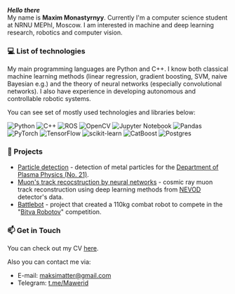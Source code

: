 ***Hello there*** <br> My name is **Maxim Monastyrnyy**. Currently I'm a computer science student at NRNU MEPhI, Moscow. I am interested in machine and deep learning research, robotics and computer vision.

### :computer: List of technologies

My main programming languages are Python and C++. I know both classical machine learning methods (linear regression, gradient boosting, SVM, naive Bayesian e.g.) and the theory of neural networks (especially convolutional networks). I also have experience in developing autonomous and controllable robotic systems. 
<!--- You can also check out my [Kaggle account](https://www.kaggle.com/maximmawerid). --->

You can see set of mostly used technologies and libraries below:

![Python](https://img.shields.io/badge/python-3670A0?style=for-the-badge&logo=python&logoColor=ffdd54)
![C++](https://img.shields.io/badge/c++-%2300599C.svg?style=for-the-badge&logo=c%2B%2B&logoColor=white)
![ROS](https://img.shields.io/badge/ros-%230A0FF9.svg?style=for-the-badge&logo=ros&logoColor=white)
![OpenCV](https://img.shields.io/badge/opencv-%23white.svg?style=for-the-badge&logo=opencv&logoColor=white)
![Jupyter Notebook](https://img.shields.io/badge/jupyter-%23FA0F00.svg?style=for-the-badge&logo=jupyter&logoColor=white)
![Pandas](https://img.shields.io/badge/pandas-%23150458.svg?style=for-the-badge&logo=pandas&logoColor=white)
![PyTorch](https://img.shields.io/badge/PyTorch-%23EE4C2C.svg?style=for-the-badge&logo=PyTorch&logoColor=white)
![TensorFlow](https://img.shields.io/badge/TensorFlow-%23FF6F00.svg?style=for-the-badge&logo=TensorFlow&logoColor=white)
![scikit-learn](https://img.shields.io/badge/scikit--learn-%23F7931E.svg?style=for-the-badge&logo=scikit-learn&logoColor=white)
![CatBoost](https://img.shields.io/badge/CatBoost-uy?style=for-the-badge&logoColor=yellow&color=yellow)
![Postgres](https://img.shields.io/badge/postgres-%23316192.svg?style=for-the-badge&logo=postgresql&logoColor=white)

<!---
### :construction_worker: Job experience
My work experience will be here...
--->
### :rocket: Projects

* [Particle detection](https://github.com/mawerid/metal_particle_detection) - detection of metal particles for the [Department of Plasma Physics (No. 21)](http://plasma.mephi.ru/ru/).
* [Muon's track recocstruction by neural networks](https://github.com/mawerid/muon_NN_NEVOD) - сosmic ray muon track reconstruction using deep learning methods from [NEVOD](http://ununevod.mephi.ru/en/) detector's data.
* [Battlebot](https://github.com/mawerid/battlebot_mephi) - project that created a 110kg combat robot to compete in the "[Bitva Robotov](https://bitva-robotov.ru/)" competition.


### :mailbox: Get in Touch
You can check out my CV [here]().

Also you can contact me via:

- E-mail: [maksimatter@gmail.com](mailto:maksimatter@gmail.com)
- Telegram: [t.me/Mawerid](https://t.me/Mawerid)
<!--- - LinkedIn:  --->
